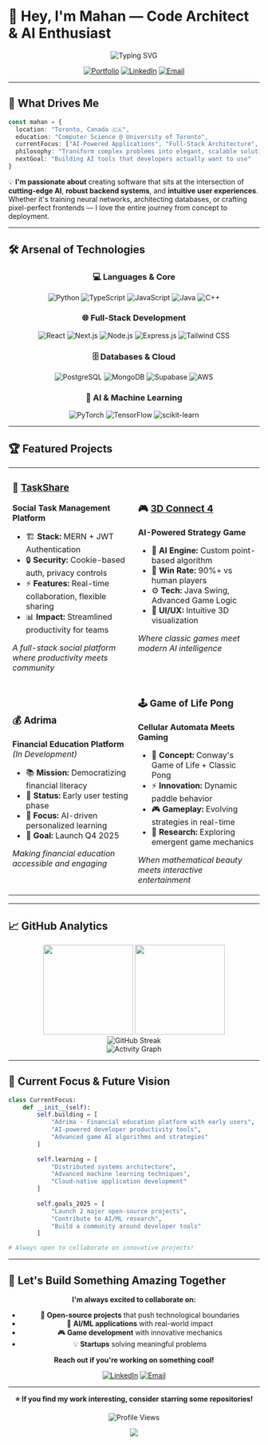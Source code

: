 # 🚀 Hey, I'm Mahan — Code Architect & AI Enthusiast

<div align="center">
  <img src="https://readme-typing-svg.herokuapp.com?font=Fira+Code&pause=1000&color=00D9FF&center=true&vCenter=true&width=5200&lines=Computer+Science+%40+University+of+Toronto;Full-Stack+Developer;AI+%26+Machine+Learning+Explorer;Building+the+Future%2C+One+Commit+at+a+Time" alt="Typing SVG" />
</div>

<div align="center">
  
  [![Portfolio](https://img.shields.io/badge/Portfolio-FF5722?style=for-the-badge&logo=todoist&logoColor=white)](https://github.com/MahanNoosh)
  [![LinkedIn](https://img.shields.io/badge/LinkedIn-0077B5?style=for-the-badge&logo=linkedin&logoColor=white)](https://www.linkedin.com/in/mahan-nourhosseinalipour-b4aa36235)
  [![Email](https://img.shields.io/badge/Email-D14836?style=for-the-badge&logo=gmail&logoColor=white)](mailto:mahan.mnnr@gmail.com)
  
</div>

---

## 🎯 What Drives Me

```typescript
const mahan = {
  location: "Toronto, Canada 🇨🇦",
  education: "Computer Science @ University of Toronto",
  currentFocus: ["AI-Powered Applications", "Full-Stack Architecture", "Game Development"],
  philosophy: "Transform complex problems into elegant, scalable solutions",
  nextGoal: "Building AI tools that developers actually want to use"
}
```

💡 **I'm passionate about** creating software that sits at the intersection of **cutting-edge AI**, **robust backend systems**, and **intuitive user experiences**. Whether it's training neural networks, architecting databases, or crafting pixel-perfect frontends — I love the entire journey from concept to deployment.

---

## 🛠️ Arsenal of Technologies

<div align="center">

### 💻 Languages & Core
![Python](https://img.shields.io/badge/Python-3776AB?style=for-the-badge&logo=python&logoColor=white)
![TypeScript](https://img.shields.io/badge/TypeScript-007ACC?style=for-the-badge&logo=typescript&logoColor=white)
![JavaScript](https://img.shields.io/badge/JavaScript-F7DF1E?style=for-the-badge&logo=JavaScript&logoColor=white)
![Java](https://img.shields.io/badge/Java-ED8B00?style=for-the-badge&logo=openjdk&logoColor=white)
![C++](https://img.shields.io/badge/C++-00599C?style=for-the-badge&logo=c%2B%2B&logoColor=white)

### 🌐 Full-Stack Development
![React](https://img.shields.io/badge/React-20232A?style=for-the-badge&logo=react&logoColor=61DAFB)
![Next.js](https://img.shields.io/badge/Next.js-000000?style=for-the-badge&logo=next.js&logoColor=white)
![Node.js](https://img.shields.io/badge/Node.js-43853D?style=for-the-badge&logo=node.js&logoColor=white)
![Express.js](https://img.shields.io/badge/Express.js-404D59?style=for-the-badge&logo=express&logoColor=white)
![Tailwind CSS](https://img.shields.io/badge/Tailwind_CSS-38B2AC?style=for-the-badge&logo=tailwind-css&logoColor=white)

### 🗄️ Databases & Cloud
![PostgreSQL](https://img.shields.io/badge/PostgreSQL-316192?style=for-the-badge&logo=postgresql&logoColor=white)
![MongoDB](https://img.shields.io/badge/MongoDB-4EA94B?style=for-the-badge&logo=mongodb&logoColor=white)
![Supabase](https://img.shields.io/badge/Supabase-3ECF8E?style=for-the-badge&logo=supabase&logoColor=white)
![AWS](https://img.shields.io/badge/AWS-232F3E?style=for-the-badge&logo=amazon-aws&logoColor=white)

### 🤖 AI & Machine Learning
![PyTorch](https://img.shields.io/badge/PyTorch-EE4C2C?style=for-the-badge&logo=pytorch&logoColor=white)
![TensorFlow](https://img.shields.io/badge/TensorFlow-FF6F00?style=for-the-badge&logo=tensorflow&logoColor=white)
![scikit-learn](https://img.shields.io/badge/scikit--learn-F7931E?style=for-the-badge&logo=scikit-learn&logoColor=white)

</div>

---

## 🏆 Featured Projects

<div align="center">
<table>
<tr>
<td width="50%">

### 🔗 [TaskShare](https://web-development-project-1.onrender.com)
**Social Task Management Platform**
- 🏗️ **Stack:** MERN + JWT Authentication
- 🔒 **Security:** Cookie-based auth, privacy controls
- ⚡ **Features:** Real-time collaboration, flexible sharing
- 📊 **Impact:** Streamlined productivity for teams

*A full-stack social platform where productivity meets community*

</td>
<td width="50%">

### 🎮 [3D Connect 4](https://github.com/MahanNoosh/3D-Connect-4)
**AI-Powered Strategy Game**
- 🧠 **AI Engine:** Custom point-based algorithm  
- 🎯 **Win Rate:** 90%+ vs human players
- ⚙️ **Tech:** Java Swing, Advanced Game Logic
- 🎨 **UI/UX:** Intuitive 3D visualization

*Where classic games meet modern AI intelligence*

</td>
</tr>
<tr>
<td width="50%">

### 💰 Adrima
**Financial Education Platform** *(In Development)*
- 📚 **Mission:** Democratizing financial literacy
- 👥 **Status:** Early user testing phase
- 🔧 **Focus:** AI-driven personalized learning
- 🚀 **Goal:** Launch Q4 2025

*Making financial education accessible and engaging*

</td>
<td width="50%">

### 🕹️ Game of Life Pong
**Cellular Automata Meets Gaming**
- 🧬 **Concept:** Conway's Game of Life + Classic Pong
- ⚡ **Innovation:** Dynamic paddle behavior
- 🎮 **Gameplay:** Evolving strategies in real-time
- 🔬 **Research:** Exploring emergent game mechanics

*When mathematical beauty meets interactive entertainment*

</td>
</tr>
</table>
</div>

---

## 📈 GitHub Analytics

<div align="center">
  <img height="180em" src="https://github-readme-stats.vercel.app/api?username=MahanNoosh&show_icons=true&theme=tokyonight&include_all_commits=true&count_private=true"/>
  <img height="180em" src="https://github-readme-stats.vercel.app/api/top-langs/?username=MahanNoosh&layout=compact&langs_count=8&theme=tokyonight"/>
</div>

<div align="center">
  <img src="https://github-readme-streak-stats.herokuapp.com/?user=MahanNoosh&theme=tokyonight" alt="GitHub Streak"/>
</div>

<div align="center">
  <img src="https://github-readme-activity-graph.vercel.app/graph?username=MahanNoosh&theme=tokyo-night&hide_border=true" alt="Activity Graph"/>
</div>

---

## 🌱 Current Focus & Future Vision

```python
class CurrentFocus:
    def __init__(self):
        self.building = [
            "Adrima - Financial education platform with early users",
            "AI-powered developer productivity tools",
            "Advanced game AI algorithms and strategies"
        ]
        
        self.learning = [
            "Distributed systems architecture",
            "Advanced machine learning techniques", 
            "Cloud-native application development"
        ]
        
        self.goals_2025 = [
            "Launch 2 major open-source projects",
            "Contribute to AI/ML research",
            "Build a community around developer tools"
        ]

# Always open to collaborate on innovative projects!
```

---

## 🤝 Let's Build Something Amazing Together

<div align="center">

**I'm always excited to collaborate on:**
- 🚀 **Open-source projects** that push technological boundaries
- 🤖 **AI/ML applications** with real-world impact  
- 🎮 **Game development** with innovative mechanics
- 💡 **Startups** solving meaningful problems

**Reach out if you're working on something cool!**

[![LinkedIn](https://img.shields.io/badge/Let's_Connect-0077B5?style=for-the-badge&logo=linkedin&logoColor=white)](https://www.linkedin.com/in/mahan-nourhosseinalipour-b4aa36235)
[![Email](https://img.shields.io/badge/Say_Hello-D14836?style=for-the-badge&logo=gmail&logoColor=white)](mailto:mahan.mnnr@gmail.com)

</div>

---

<div align="center">
  
  **⭐ If you find my work interesting, consider starring some repositories!**
  
  ![Profile Views](https://komarev.com/ghpvc/?username=MahanNoosh&color=0077B5&style=for-the-badge&label=PROFILE+VIEWS)
  
</div>

<div align="center">
  <img src="https://capsule-render.vercel.app/api?type=waving&color=0077B5&height=100&section=footer"/>
</div>
